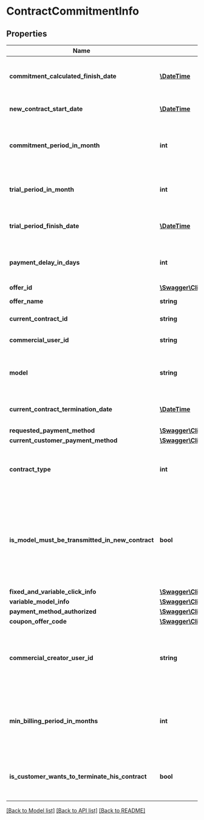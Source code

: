 # ContractCommitmentInfo

## Properties
Name | Type | Description | Notes
------------ | ------------- | ------------- | -------------
**commitment_calculated_finish_date** | [**\DateTime**](\DateTime.md) | The commitment end date related to the offer | [optional] 
**new_contract_start_date** | [**\DateTime**](\DateTime.md) | The start date related to the offer | [optional] 
**commitment_period_in_month** | **int** | The commitment period in month related to the offer | [optional] 
**trial_period_in_month** | **int** | The trial period in month related to the offer | [optional] 
**trial_period_finish_date** | [**\DateTime**](\DateTime.md) | The trial period end date related to the offer | [optional] 
**payment_delay_in_days** | **int** | The payment delay in days related to the offer | [optional] 
**offer_id** | [**\Swagger\Client\Model\OfferId**](OfferId.md) |  | [optional] 
**offer_name** | **string** | The offer Name | [optional] 
**current_contract_id** | **string** | Your current contract id | [optional] 
**commercial_user_id** | **string** | Your current commercial user id | [optional] 
**model** | **string** | Interal usage: Old offer type. The model description | [optional] 
**current_contract_termination_date** | [**\DateTime**](Date.md) | The current contract termination date | [optional] 
**requested_payment_method** | [**\Swagger\Client\Model\PaymentMethod**](PaymentMethod.md) |  | [optional] 
**current_customer_payment_method** | [**\Swagger\Client\Model\PaymentMethod**](PaymentMethod.md) |  | [optional] 
**contract_type** | **int** | Internal usage: Old offer type. Your contract type | [optional] 
**is_model_must_be_transmitted_in_new_contract** | **bool** | Internal usage: Old offer type. Is the current contract model needs to be converted into a new contract type | [optional] 
**fixed_and_variable_click_info** | [**\Swagger\Client\Model\FixedAndVariableClickModelInfo**](FixedAndVariableClickModelInfo.md) |  | [optional] 
**variable_model_info** | [**\Swagger\Client\Model\VariableModelInfo**](VariableModelInfo.md) |  | [optional] 
**payment_method_authorized** | [**\Swagger\Client\Model\PaymentMethod**](PaymentMethod.md) |  | [optional] 
**coupon_offer_code** | [**\Swagger\Client\Model\CouponOfferCode**](CouponOfferCode.md) |  | [optional] 
**commercial_creator_user_id** | **string** | The commercial that is responsible of the creation of your account | [optional] 
**min_billing_period_in_months** | **int** | The minimum billing period in month authorized for this offer. | [optional] 
**is_customer_wants_to_terminate_his_contract** | **bool** | If true, this means you want to leave us and that&#39;s sad... :&#39;-( | [optional] 

[[Back to Model list]](../README.md#documentation-for-models) [[Back to API list]](../README.md#documentation-for-api-endpoints) [[Back to README]](../README.md)


